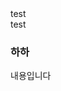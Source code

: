 <!DOCTYPE html>
<html lang="en">
<head>
    <meta charset="UTF-8">
    <title>Document</title>
</head>
<body>
  <div>test</div>
    <div>test</div>
  <h3>하하</h3>
  <div>내용입니다</div>
</body>
</html>
